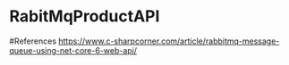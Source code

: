 # RabitMqProductAPI

#References https://www.c-sharpcorner.com/article/rabbitmq-message-queue-using-net-core-6-web-api/
